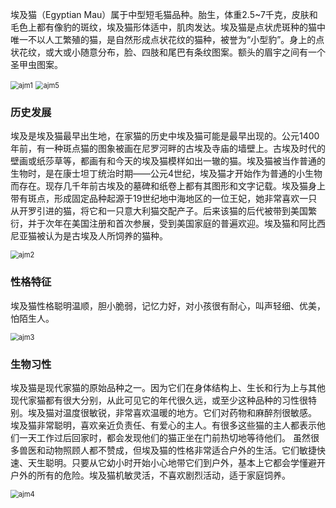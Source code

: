 埃及猫（Egyptian Mau）属于中型短毛猫品种。胎生，体重2.5~7千克，皮肤和毛色上都有像豹的斑纹，埃及猫形体适中，肌肉发达。埃及猫是点状虎斑种的猫中唯一不以人工繁殖的猫，是自然形成点状花纹的猫种，被誉为“小型豹”。身上的点状花纹，或大或小随意分布，脸、四肢和尾巴有条纹图案。额头的眉宇之间有一个圣甲虫图案。

<img src="https://cdn.jsdelivr.net/gh/six3git/six3git.github.com/images/ajm1.jpg" alt="ajm1" style="zoom:80%;" />

<img src="https://cdn.jsdelivr.net/gh/six3git/six3git.github.com/images/ajm5.jpg" alt="ajm5" style="zoom:80%;" />

### 历史发展

埃及是埃及猫最早出生地，在家猫的历史中埃及猫可能是最早出现的。公元1400年前，有一种斑点猫的图象被画在尼罗河畔的古埃及寺庙的墙壁上。古埃及时代的壁画或纸莎草等，都画有和今天的埃及猫模样如出一辙的猫。埃及猫被当作普通的生物时，是在康士坦丁统治时期——公元4世纪，埃及猫才开始作为普通的小生物而存在。现存几千年前古埃及的墓碑和纸卷上都有其图形和文字记载。埃及猫身上带有斑点，形成固定品种起源于19世纪地中海地区的一位王妃，她非常喜欢一只从开罗引进的猫，将它和一只意大利猫交配产子。后来该猫的后代被带到美国繁衍，并于次年在美国注册和首次参展，受到美国家庭的普遍欢迎。埃及猫和阿比西尼亚猫被认为是古埃及人所饲养的猫种。

<img src="https://cdn.jsdelivr.net/gh/six3git/six3git.github.com/images/ajm2.jpg" alt="ajm2" style="zoom:80%;" />

### 性格特征

埃及猫性格聪明温顺，胆小脆弱，记忆力好，对小孩很有耐心，叫声轻细、优美，怕陌生人。

<img src="https://cdn.jsdelivr.net/gh/six3git/six3git.github.com/images/ajm3.jpg" alt="ajm3" style="zoom:80%;" />

### 生物习性

埃及猫是现代家猫的原始品种之一。因为它们在身体结构上、生长和行为上与其他现代家猫都有很大分别，从此可见它的年代很久远，或至少这种品种的习性很特别。埃及猫对温度很敏锐，非常喜欢温暖的地方。它们对药物和麻醉剂很敏感。
埃及猫非常聪明，喜欢亲近负责任、有爱心的主人。有很多这些猫的主人都表示他们一天工作过后回家时，都会发现他们的猫正坐在门前热切地等待他们。
虽然很多兽医和动物照顾人都不赞成，但埃及猫的性格非常适合户外的生活。它们敏捷快速、天生聪明。只要从它幼小时开始小心地带它们到户外，基本上它都会学懂避开户外的所有的危险。埃及猫机敏灵活，不喜欢剧烈活动，适于家庭饲养。

<img src="https://cdn.jsdelivr.net/gh/six3git/six3git.github.com/images/ajm4.jpg" alt="ajm4" style="zoom:80%;" />